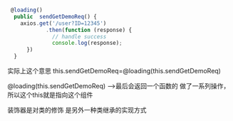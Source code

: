 ```javascript

 @loading()
  public  sendGetDemoReq() {
    axios.get('/user?ID=12345')
            .then(function (response) {
              // handle success
              console.log(response);
      })
  }

```

实际上这个意思 this.sendGetDemoReq=@loading(this.sendGetDemoReq)

@loading(this.sendGetDemoReq) -->最后会返回一个函数的
做了一系列操作，所以这个this就是指向这个组件


装饰器是对类的修饰 是另外一种类继承的实现方式
